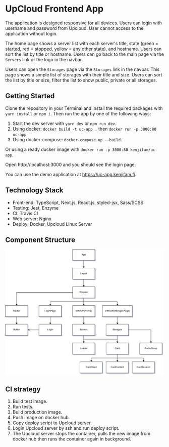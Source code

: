 # UpCloud Frontend App

The application is designed responsive for all devices. Users can login with username and password from Upcloud. User cannot access to the application without login.

The home page shows a server list with each server's title, state (green = started, red = stopped, yellow = any other state), and hostname. Users can sort the list by title or hostname. Users can go back to the main page via the `Servers` link or the logo in the navbar. 

Users can open the `Storages` page via the `Storages` link in the navbar. This page shows a simple list of storages with their title and size. Users can sort the list by title or size, filter the list to show public, private or all storages.

## Getting Started

Clone the repository in your Terminal and install the required packages with `yarn install` or `npm i`. Then run the app by one of the following ways:

1. Start the dev server with `yarn dev` or `npm run dev`.
2. Using docker: `docker build -t uc-app .` then `docker run -p 3000:80 uc-app`.
3. Using docker-compose: `docker-compose up --build`.

Or using a ready docker image with `docker run -p 3000:80 kenjifam/uc-app`.

Open http://localhost:3000 and you should see the login page.

You can use the demo application at https://uc-app.kenjifam.fi.

## Technology Stack

- Front-end: TypeScript, Next.js, React.js, styled-jsx, Sass/SCSS
- Testing: Jest, Enzyme
- CI: Travis CI
- Web server: Nginx
- Deploy: Docker, Upcloud Linux Server

## Component Structure

![Component Structure](ComponentStructure.png)

## CI strategy

1. Build test image.
2. Run tests.
3. Build production image.
4. Push image on docker hub.
5. Copy deploy script to Upcloud server.
6. Login Upcloud server by ssh and run deploy script.
7. The Upcloud server stops the container, pulls the new image from docker hub then runs the container again in background.